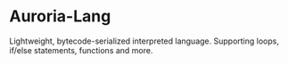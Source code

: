 # Auroria-Lang
Lightweight, bytecode-serialized interpreted language. Supporting loops, if/else statements, functions and more.
